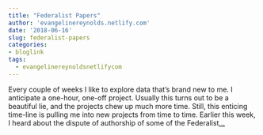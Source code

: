 ```yaml
---
title: "Federalist Papers"
author: 'evangelinereynolds.netlify.com'
date: '2018-06-16'
slug: federalist-papers
categories:
- bloglink
tags:
  - evangelinereynoldsnetlifycom
---
```


Every couple of weeks I like to explore data that’s brand new to me. I anticipate a one-hour, one-off project. Usually this turns out to be a beautiful lie, and the projects chew up much more time. Still, this enticing time-line is pulling me into new projects from time to time. Earlier this week, I heard about the dispute of authorship of some of the Federalist[... <i class="fas fa-external-link-alt"></i>](https://evangelinereynolds.netlify.com/post/federalist-papers/)

